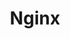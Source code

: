 ---
layout: index

title: Nginx
tagline: Investagación y estudio de rendimiento sobre el Servidor Web Nginx
---